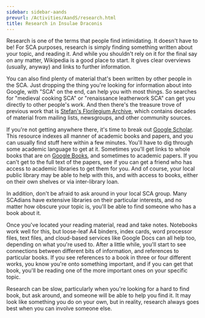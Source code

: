```yaml
---
sidebar: sidebar-aands
prevurl: /Activities/AandS/research.html
title: Research in Insulae Draconis
---
```


Research is one of the terms that people find intimidating. It doesn't have to be! For SCA purposes, research is simply finding something written about your topic, and reading it. And while you shouldn't rely on it for the final say on any matter, Wikipedia is a good place to start. It gives clear overviews (usually, anyway) and links to further information.

You can also find plenty of material that's been written by other people in the SCA. Just dropping the thing you're looking for information about into Google, with "SCA" on the end, can help you with most things. So searches for "medieval cooking SCA" or "renaissance leatherwork SCA" can get you directly to other people's work. And then there's the treasure trove of previous work that is [Stefan's Florilegium Archive](https://www.florilegium.org), which contains decades of material from mailing lists, newsgroups, and other community sources.

If you're not getting anywhere there, it's time to break out [Google Scholar](https://scholar.google.com). This resource indexes all manner of academic books and papers, and you can usually find stuff here within a few minutes. You'll have to dig through some academic language to get at it. Sometimes you'll get links to whole books that are on [Google Books](https://books.google.com), and sometimes to academic papers. If you can't get to the full text of the papers, see if you can get a friend who has access to academic libraries to get them for you. And of course, your local public library may be able to help with this, and with access to books, either on their own shelves or via inter-library loan.

In addition, don't be afraid to ask around in your local SCA group. Many SCAdians have extensive libraries on their particular interests, and no matter how obscure your topic is, you'll be able to find someone who has a book about it.

Once you've located your reading material, read and take notes. Notebooks work well for this, but loose-leaf A4 binders, index cards, word processor files, text files, and cloud-based services like Google Docs can all help too, depending on what you're used to. After a little while, you'll start to see connections between different bits of information, and references to particular books. If you see references to a book in three or four different works, you know you're onto something important, and if you can get that book, you'll be reading one of the more important ones on your specific topic.

Research can be slow, particularly when you're looking for a hard to find book, but ask around, and someone will be able to help you find it. It may look like something you do on your own, but in reality, research always goes best when you can involve someone else.
